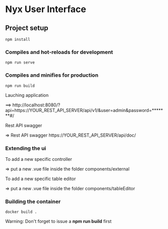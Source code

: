 # Nyx User Interface

## Project setup
```
npm install
```

### Compiles and hot-reloads for development
```
npm run serve
```



### Compiles and minifies for production
```
npm run build
```
Lauching application

==> http://localhost:8080/?api=https://YOUR_REST_API_SERVER/api/v1/&user=admin&password=*******#/

Rest API swagger

=> Rest API swagger https://YOUR_REST_API_SERVER/api/doc/

### Extending the ui

To add a new specific controller

=> put a new .vue file inside the folder components/external

To add a new specific table editor

=> put a new .vue file inside the folder components/tableEditor

### Building the container

```
docker build .
```

Warning: Don't forget to issue a **npm run build** first 





